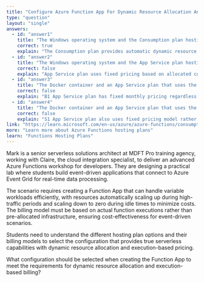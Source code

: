 ```yaml
---
title: "Configure Azure Function App For Dynamic Resource Allocation And Execution-Based Billing"
type: "question"
layout: "single"
answers:
  - id: "answer1"
    title: "The Windows operating system and the Consumption plan hosting plan"
    correct: true
    explain: "The Consumption plan provides automatic dynamic resource allocation and scales to zero when idle. Billing is based purely on execution time and resource consumption, making it perfect for event-driven workloads like Event Grid integration."
  - id: "answer2"
    title: "The Windows operating system and the App Service plan hosting plan"
    correct: false
    explain: "App Service plan uses fixed pricing based on allocated compute capacity, not execution-based billing. Resources are pre-allocated rather than dynamically allocated, which doesn't meet the requirement for execution-based billing."
  - id: "answer3"
    title: "The Docker container and an App Service plan that uses the B1 pricing tier"
    correct: false
    explain: "B1 App Service plan has fixed monthly pricing regardless of execution frequency. Docker containers add overhead and complexity but don't provide the dynamic resource allocation and execution-based billing model required."
  - id: "answer4"
    title: "The Docker container and an App Service plan that uses the S1 pricing tier"
    correct: false
    explain: "S1 App Service plan also uses fixed pricing model rather than execution-based billing. The tier provides more resources than B1 but still doesn't offer dynamic allocation or pay-per-execution billing."
link: "https://learn.microsoft.com/en-us/azure/azure-functions/consumption-plan"
more: "Learn more about Azure Functions hosting plans"
learn: "Functions Hosting Plans"
---
```


Mark is a senior serverless solutions architect at MDFT Pro training agency, working with Claire, the cloud integration specialist, to deliver an advanced Azure Functions workshop for developers. They are designing a practical lab where students build event-driven applications that connect to Azure Event Grid for real-time data processing. 

The scenario requires creating a Function App that can handle variable workloads efficiently, with resources automatically scaling up during high-traffic periods and scaling down to zero during idle times to minimize costs. The billing model must be based on actual function executions rather than pre-allocated infrastructure, ensuring cost-effectiveness for event-driven scenarios. 

Students need to understand the different hosting plan options and their billing models to select the configuration that provides true serverless capabilities with dynamic resource allocation and execution-based pricing.

What configuration should be selected when creating the Function App to meet the requirements for dynamic resource allocation and execution-based billing?